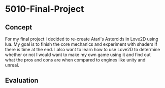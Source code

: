 # 5010-Final-Project

## Concept
For my final project I decided to re-create Atari's Asteroids in Love2D using lua. My goal is to finish the core mechanics and experiment with shaders if there is time at the end. I also want to learn how to use Love2D to determine whether or not I would want to make my own game using it and find out what the pros and cons are when compared to engines like unity and unreal.

## Evaluation
